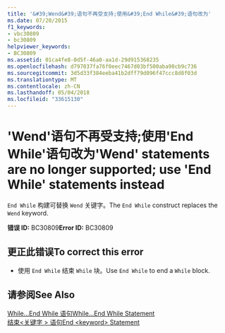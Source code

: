```yaml
---
title: '&#39;Wend&#39;语句不再受支持;使用&#39;End While&#39;语句改为'
ms.date: 07/20/2015
f1_keywords:
- vbc30809
- bc30809
helpviewer_keywords:
- BC30809
ms.assetid: 01ca4fe8-0d5f-46a0-aa1d-29d915368235
ms.openlocfilehash: d797037fa76f0eec7467d03bf500aba90cb9c736
ms.sourcegitcommit: 3d5d33f384eeba41b2dff79d096f47ccc8d8f03d
ms.translationtype: MT
ms.contentlocale: zh-CN
ms.lasthandoff: 05/04/2018
ms.locfileid: "33615130"
---
```

# <a name="39wend39-statements-are-no-longer-supported-use-39end-while39-statements-instead"></a><span data-ttu-id="a4ecb-102">&#39;Wend&#39;语句不再受支持;使用&#39;End While&#39;语句改为</span><span class="sxs-lookup"><span data-stu-id="a4ecb-102">&#39;Wend&#39; statements are no longer supported; use &#39;End While&#39; statements instead</span></span>
<span data-ttu-id="a4ecb-103">`End While` 构建可替换 `Wend` 关键字。</span><span class="sxs-lookup"><span data-stu-id="a4ecb-103">The `End While` construct replaces the `Wend` keyword.</span></span>  
  
 <span data-ttu-id="a4ecb-104">**错误 ID:** BC30809</span><span class="sxs-lookup"><span data-stu-id="a4ecb-104">**Error ID:** BC30809</span></span>  
  
## <a name="to-correct-this-error"></a><span data-ttu-id="a4ecb-105">更正此错误</span><span class="sxs-lookup"><span data-stu-id="a4ecb-105">To correct this error</span></span>  
  
-   <span data-ttu-id="a4ecb-106">使用 `End While` 结束 `While` 块。</span><span class="sxs-lookup"><span data-stu-id="a4ecb-106">Use `End While` to end a `While` block.</span></span>  
  
## <a name="see-also"></a><span data-ttu-id="a4ecb-107">请参阅</span><span class="sxs-lookup"><span data-stu-id="a4ecb-107">See Also</span></span>  
 [<span data-ttu-id="a4ecb-108">While...End While 语句</span><span class="sxs-lookup"><span data-stu-id="a4ecb-108">While...End While Statement</span></span>](../../visual-basic/language-reference/statements/while-end-while-statement.md)  
 [<span data-ttu-id="a4ecb-109">结束\<关键字 > 语句</span><span class="sxs-lookup"><span data-stu-id="a4ecb-109">End \<keyword> Statement</span></span>](../../visual-basic/language-reference/statements/end-keyword-statement.md)
